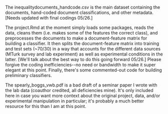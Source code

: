 The inequalitydocuments_handcode.csv is the main dataset containing the documents, hand-coded document classifications, and other metadata. [Needs updated with final codings 05/26.]

The project.Rmd at the moment simply loads some packages, reads the data, cleans them (i.e. makes some of the features the correct class), and preprocesses the documents to make a document-feature matrix for building a classifier. It then splits the document-feature matrix into training and test sets (~70/30) in a way that accounts for the different data sources (MTurk survey and lab experiment) as well as experimental conditions in the latter. [We'll talk about the best way to do this going forward 05/26.] Please forgive the coding inefficiencies--no need or bandwidth to make it super elegant at this point. Finally, there's some commented-out code for building preliminary classifiers.

The spearly_boggs_vwb.pdf is a bad draft of a seminar paper I wrote with the lab data (coauthor credited, all deficiencies mine). It's only included here in case you want more context about the original project, data, and/or experimental manipulation in particular; it's probably a much better resource for this than I am at this point.
